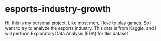 # esports-industry-growth

Hi, this is my personal project. Like most men, I love to play games. So I want to try to analyze the esports industry. This data is from Kaggle, and I will perform Exploratory Data Analysis (EDA) for this dataset
